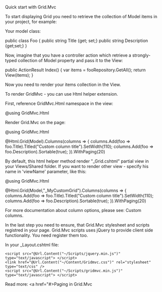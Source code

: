 Quick start with Grid.Mvc

To start displaying Grid you need to retrieve the collection of Model items in your project, for example:

Your model class:

public class Foo
{
	public string Title {get; set;}
	public string Description {get;set;}
}

Now, imagine that you have a controller action which retrieve a strongly-typed collection of Model property and pass it to the View:

public ActionResult Index()
{
        var items = fooRepository.GetAll();
        return View(items);
}

Now you need to render your items collection in the View. 

To render GridMvc - you can use Html helper extension. 

First, reference GridMvc.Html namespace in the view:

@using GridMvc.Html

Render Grid.Mvc on the page:

@using GridMvc.Html

@Html.Grid(Model).Columns(columns =>
           {
                 columns.Add(foo => foo.Title).Titled("Custom column title").SetWidth(110);
                 columns.Add(foo => foo.Description).Sortable(true);
           }).WithPaging(20)

By default, this html helper method render "_Grid.cshtml" partial view in your Views/Shared folder. If you want to render other view - specify his name in 'viewName' parameter, like this:

@using GridMvc.Html

@Html.Grid(Model,"_MyCustomGrid").Columns(columns =>
          {
                columns.Add(foo => foo.Title).Titled("Custom column title").SetWidth(110);
                columns.Add(foo => foo.Description).Sortable(true);
          }).WithPaging(20)

For more documentation about column options, please see: Custom columns.

In the last step you need to ensure, that Grid.Mvc stylesheet and scripts registred in your page. Grid.Mvc scripts uses jQuery to provide client side functionality. You need register them too.

In your _Layout.cshtml file:

	<script src="@Url.Content("~/Scripts/jquery.min.js")" type="text/javascript"> </script>
	<link href="@Url.Content("~/Content/Gridmvc.css")" rel="stylesheet" type="text/css" />
	<script src="@Url.Content("~/Scripts/gridmvc.min.js")" type="text/javascript"> </script>


Read more: <a href="#>Paging in Grid.Mvc</a>

